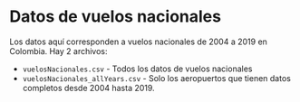 # Datos de vuelos nacionales

Los datos aquí corresponden a vuelos nacionales de 2004 a 2019 en Colombia. Hay 2 archivos:

- ```vuelosNacionales.csv``` - Todos los datos de vuelos nacionales
- ```vuelosNacionales_allYears.csv``` - Solo los aeropuertos que tienen datos completos desde 2004 hasta 2019.

 

